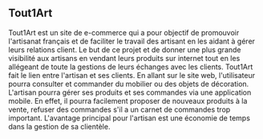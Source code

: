 ## Tout1Art
Tout1Art est un site de e-commerce qui a pour objectif de promouvoir l'artisanat français et de faciliter le travail des artisant en les aidant à gérer
leurs relations client. Le but de ce projet et de donner une plus grande visibilité aux artisans en vendant leurs produits sur internet tout en les
allégeant de toute la gestions de leurs échanges avec les clients.
Tout1Art fait le lien entre l'artisan et ses clients.
En allant sur le site web, l'utilisateur pourra consulter et commander du mobilier ou des objets
de décoration.
L'artisan pourra gérer ses produits et ses commandes via une application mobile. En effet, il pourra facilement proposer de nouveaux produits à la vente,
refuser des commandes s'il a un carnet de commandes trop important. L'avantage principal pour l'artisan est une économie de temps dans la gestion de sa
clientèle.

